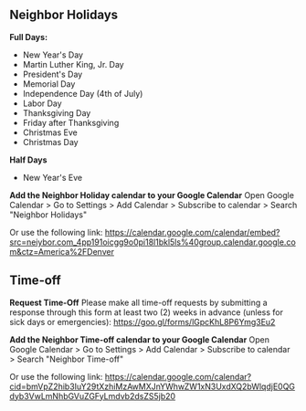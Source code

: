 <!-- TITLE: Time Off -->
<!-- SUBTITLE: Holidays and Time-off -->

## Neighbor Holidays
**Full Days:**
* New Year's Day
* Martin Luther King, Jr. Day
* President's Day
* Memorial Day
* Independence Day (4th of July)
* Labor Day
* Thanksgiving Day
* Friday after Thanksgiving
* Christmas Eve
* Christmas Day

**Half Days**
* New Year's Eve

**Add the Neighbor Holiday calendar to your Google Calendar**
Open Google Calendar > Go to Settings > Add Calendar > Subscribe to calendar > Search "Neighbor Holidays"

Or use the following link:
https://calendar.google.com/calendar/embed?src=neiybor.com_4pp191oicgg9o0pi18l1bkl5ls%40group.calendar.google.com&ctz=America%2FDenver

## Time-off
**Request Time-Off**
Please make all time-off requests by submitting a response through this form at least two (2) weeks in advance (unless for sick days or emergencies):
https://goo.gl/forms/lGpcKhL8P6Ymg3Eu2


**Add the Neighbor Time-off calendar to your Google Calendar**
Open Google Calendar > Go to Settings > Add Calendar > Subscribe to calendar > Search "Neighbor Time-off"

Or use the following link:
https://calendar.google.com/calendar?cid=bmVpZ2hib3IuY29tXzhiMzAwMXJnYWhwZW1xN3UxdXQ2bWlqdjE0QGdyb3VwLmNhbGVuZGFyLmdvb2dsZS5jb20
